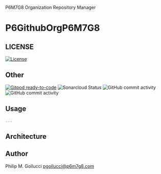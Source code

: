 P6M7G8 Organization Repository Manager

# P6GithubOrgP6M7G8

## LICENSE

[![License](https://img.shields.io/badge/License-Apache%202.0-yellowgreen.svg)](https://opensource.org/licenses/Apache-2.0)

## Other

[![Gitpod ready-to-code](https://img.shields.io/badge/Gitpod-ready--to--code-blue?logo=gitpod)](https://gitpod.io/#https://github.com/p6m7g8/p6-cdktf-github-p6m7g8) ![Sonarcloud Status](https://sonarcloud.io/api/project_badges/measure?project=p6m7g8_p6-cdktf-github-p6m7g8r&metric=alert_status) ![GitHub commit activity](https://img.shields.io/github/commit-activity/y/p6m7g8/p6-cdktf-github-p6m7g8) ![GitHub commit activity](https://img.shields.io/github/commit-activity/m/p6m7g8/p6-cdktf-github-p6m7g8)

## Usage

```ts
...

```

## Architecture

## Author

Philip M. Gollucci <pgollucci@p6m7g8.com>
